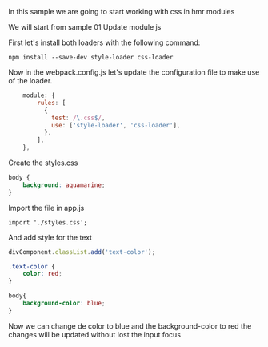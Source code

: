 In this sample we are going to start working with css in hmr modules

We will start from sample 01 Update module js

First let's install both loaders with the following command:

```npm install --save-dev style-loader css-loader```

Now in the webpack.config.js let's update the configuration file to make use of the loader.

```javascript
    module: {
        rules: [
          {
            test: /\.css$/,
            use: ['style-loader', 'css-loader'],
          },
        ],
    },
```

Create the styles.css

```css
body {
    background: aquamarine;
}
```

Import the file in app.js

```webpack
import './styles.css';
```

And add style for the text

```javascript
divComponent.classList.add('text-color');
```

```css
.text-color {
    color: red;
}

body{
    background-color: blue;
}
```

Now we can change de color to blue and the background-color to red 
the changes will be updated without lost the input focus


